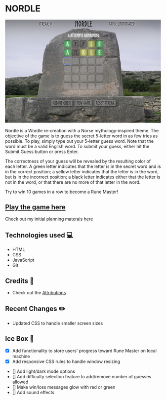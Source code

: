 # NORDLE

![A partially completed game of Nordle with two incorrect guesses](./assets/nordle-screenshot.png)

Nordle is a Wordle re-creation with a Norse mythology-inspired theme. The objective of the game is to guess the secret 5-letter word in as few tries as possible. To play, simply type out your 5-letter guess word. Note that the word must be a valid English word. To submit your guess, either hit the Submit Guess button or press Enter. 

The correctness of your guess will be revealed by the resulting color of each letter. A green letter indicates that the letter is in the secret word and is in the correct position; a yellow letter indicates that the letter is in the word, but is in the incorrect position; a black letter indicates either that the letter is not in the word, or that there are no more of that letter in the word.  

Try to win 10 games in a row to become a Rune Master!

## [Play the game here](https://nordle-game.netlify.app/)
Check out my initial planning materals [here](https://docs.google.com/document/d/1c42hRy14MzApsnWahGEokt59xeHNBhvgrLpR9Z4fE9A/edit)

## Technologies used 💻
 
- HTML
- CSS
- JavaScript
- Git

## Credits 🙌

- Check out the [Attributions](https://github.com/cmacnamara/wordle-js/blob/main/assets/attributions.md)

## Recent Changes ✏️
- Updated CSS to handle smaller screen sizes

## Ice Box 🧊
- [x] Add functionality to store users' progress toward Rune Master on local machine
- [x] Add responsive CSS rules to handle window resizing
- [] Add light/dark mode options
- [] Add difficulty selection feature to add/remove number of guesses allowed
- [] Make win/loss messages glow with red or green
- [] Add sound effects